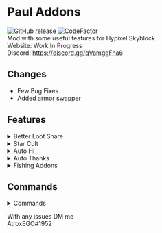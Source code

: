 # Paul Addons
[![GitHub release](https://img.shields.io/github/downloads/AtroxEGO/PaulAddonsKotlin/total)](https://github.com/Cephetir/SkySkipped/releases)
[![CodeFactor](https://www.codefactor.io/repository/github/AtroxEGO/PaulAddonsKotlin/badge)](https://www.codefactor.io/repository/github/AtroxEGO/PaulAddonsKotlin)\
Mod with some useful features for Hypixel Skyblock \
Website: Work In Progress \
Discord: https://discord.gg/qVamggFna6

## Changes

- Few Bug Fixes
- Added armor swapper


## Features
<details>
    <summary>Better Loot Share</summary>

### Better Loot Share
- Glow On Mobs
    - Renders an outline around selected Mobs
- Mob Notification
    - Displays notification if selected mob is near
</details>

<details>
    <summary>Star Cult</summary>

### Star Cult
- Star Cult Timer
    - Displays a timer on your screen for star cult event
- Auto Guild Notification
    - Automatically sends notification in your guilds chat
</details>

<details>
  <summary>Auto Hi</summary>

### Auto Hi
- Friend Hi
    - Sends a custom message to selected friends on their join
- Guild Hi
    - Sends a custom message to guild on your join (Once Per Day)
</details>
<details>
  <summary>Auto Thanks</summary>

### Auto Thanks
- Auto Splash Thanks
  - Automatically sends a custom message after a splash, for splashers ign use [IGN]
</details>
<details>
  <summary>Fishing Addons</summary>

### Fishing Addons
- Sea Creature Tracker
  - Displays a customizable list with your caught sea creatures
- Barn Fishing Timer
  - Timer showing u time since last sea creatures kill
- Funny Fishing
  - Should automatically fish (experimental)
</details>

## Commands
<details>
    <summary>Commands</summary>

- /pa (Opens Config)
- /pa hud (Edit HUD Locations)
- /pa save (Saves Config)

</details>

With any issues DM me <br>
AtroxEGO#1952
